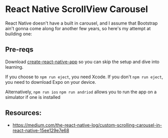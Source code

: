 # React Native ScrollView Carousel
React Native doesn't have a built in carousel, and I assume that Bootstrap ain't gonna come along for another few years, so here's my attempt at building one:

## Pre-reqs
Download [create-react-native-app](https://github.com/react-community/create-react-native-app) so you can skip the setup and dive into learning.

If you choose to `npm run eject`, you need Xcode. If you don't `npm run eject`, you need to download Expo on your device.

Alternatively, `npm run ios` `npm run andriod` allows you to run the app on a simulator if one is installed


## Resources:
- https://medium.com/the-react-native-log/custom-scrolling-carousel-in-react-native-15ee129e7e68